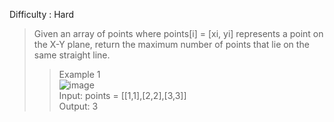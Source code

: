 Difficulty : Hard 

>Given an array of points where points[i] = [xi, yi] represents a point on the X-Y plane, return the maximum number of points that lie on the same straight line.
>>Example 1   
>>![image](https://user-images.githubusercontent.com/59885206/211209656-f662b154-28c3-4f47-a141-3a85922bc202.png)  
>>Input: points = [[1,1],[2,2],[3,3]]  
>>Output: 3
